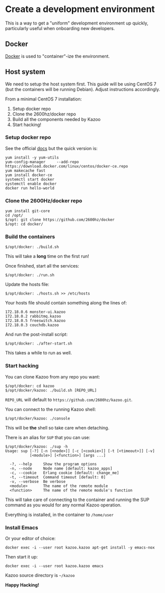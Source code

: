 # Create a development environment

This is a way to get a "uniform" development environment up quickly, particularly useful when onboarding new developers.

## Docker

[Docker](https://en.wikipedia.org/wiki/Docker_\(software\) "Docker") is used to "container"-ize the environment.

## Host system

We need to setup the host system first. This guide will be using CentOS 7 (but the containers will be running Debian). Adjust instructions accordingly.

From a minimal CentOS 7 installation:
1. Setup docker repo
2. Clone the 2600hz/docker repo
3. Build all the components needed by Kazoo
4. Start hacking!

### Setup docker repo

See the official [docs](https://docs.docker.com/engine/installation/linux/centos/) but the quick version is:

```shell
yum install -y yum-utils
yum-config-manager     --add-repo     https://download.docker.com/linux/centos/docker-ce.repo
yum makecache fast
yum install docker-ce
systemctl start docker
systemctl enable docker
docker run hello-world
```

### Clone the 2600Hz/docker repo

```shell
yum install git-core
cd /opt/
$/opt: git clone https://github.com/2600hz/docker
$/opt: cd docker/
```

### Build the containers

```shell
$/opt/docker: ./build.sh
```

This will take a **long** time on the first run!

Once finished, start all the services:

```shell
$/opt/docker: ./run.sh
```

Update the hosts file:

```shell
$/opt/docker: ./hosts.sh >> /etc/hosts
```

Your hosts file should contain something along the lines of:

```
172.18.0.6 monster-ui.kazoo
172.18.0.2 rabbitmq.kazoo
172.18.0.5 freeswitch.kazoo
172.18.0.3 couchdb.kazoo
```

And run the post-install script:

```shell
$/opt/docker: ./after-start.sh
```
This takes a while to run as well.

### Start hacking

You can clone Kazoo from any repo you want:

```shell
$/opt/docker: cd kazoo
$/opt/docker/kazoo: ./build.sh [REPO_URL]
```

`REPO_URL` will default to `https://github.com/2600hz/kazoo.git`.

You can connect to the running Kazoo shell:

```shell
$/opt/docker/kazoo: ./console
```

This will be **the** shell so take care when detaching.

There is an alias for `SUP` that you can use:

```shell
$/opt/docker/kazoo: ./sup -h
Usage: sup [-?] [-n [<node>]] [-c [<cookie>]] [-t [<timeout>]] [-v]
           [<module>] [<function>] [args ...]

  -?, --help     Show the program options
  -n, --node     Node name [default: kazoo_apps]
  -c, --cookie   Erlang cookie [default: change_me]
  -t, --timeout  Command timeout [default: 0]
  -v, --verbose  Be verbose
  <module>       The name of the remote module
  <function>     The name of the remote module's function
```

This will take care of connecting to the container and running the SUP command as you would for any normal Kazoo operation.

Everything is installed, in the container to `/home/user`

### Install Emacs

Or your editor of choice:

```shell
docker exec -i --user root kazoo.kazoo apt-get install -y emacs-nox
```

Then start it up:

```shell
docker exec -i --user root kazoo.kazoo emacs
```

Kazoo source directory is `~/kazoo`

**Happy Hacking!**
